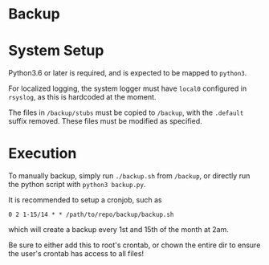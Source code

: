 # Backup

# System Setup
Python3.6 or later is required, and is expected to be mapped to `python3`.

For localized logging, the system logger must have `local0` configured in
`rsyslog`, as this is hardcoded at the moment.

The files in `/backup/stubs` must be copied to `/backup`, with the `.default`
suffix removed.  These files must be modified as specified.


# Execution
To manually backup, simply run `./backup.sh` from `/backup`, or directly run the
python script with `python3 backup.py`.

It is recommended to setup a cronjob, such as
```
0 2 1-15/14 * * /path/to/repo/backup/backup.sh
```
which will create a backup every 1st and 15th of the month at 2am.

Be sure to either add this to root's crontab, or chown the entire dir to ensure
the user's crontab has access to all files!

